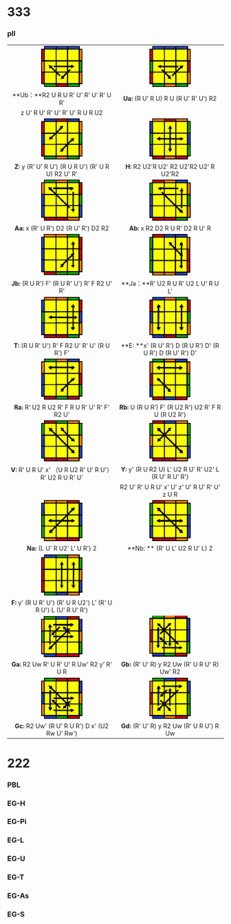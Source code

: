 # 333

### pll

|                                                              |                                                              |
| :----------------------------------------------------------: | :----------------------------------------------------------: |
| ![image-20231213102112210](./333.assets/image-20231213102112210.png) | ![image-20231213102121305](./333.assets/image-20231213102121305.png) |
|             **Ub：**R2 U R U R' U' R' U' R' U R'             |            **Ua:** (R U' R U) R U (R U' R' U') R2            |
|                z U' R U' R' U' R' U' R U R U2                |                                                              |
| ![image-20231213102232990](./333.assets/image-20231213102232990.png) | ![image-20231213102238577](./333.assets/image-20231213102238577.png) |
|     **Z:** y (R' U' R U') (R U R U') (R' U R U) R2 U' R'     |           **H:** R2 U2'R U2' R2 U2'R2 U2' R U2'R2            |
| ![image-20231213102956346](./333.assets/image-20231213102956346.png) | ![image-20231213103000385](./333.assets/image-20231213103000385.png) |
|            **Aa:** x (R' U R') D2 (R U' R') D2 R2            |              **Ab:**  x R2 D2 R U R' D2 R U' R               |
| ![image-20231213103022075](./333.assets/image-20231213103022075.png) | ![image-20231213103028584](./333.assets/image-20231213103028584.png) |
|        **Jb:** (R U R') F' (R U R' U') R' F R2 U' R'         |             **Ja：**R' U2 R U R' U2 L U' R U L'              |
| ![image-20231213103116528](./333.assets/image-20231213103116528.png) | ![image-20231212141218374](./333.assets/image-20231212141218374.png) |
|       **T:**  (R U R' U') R' F R2 U' R' U' (R U R') F'       |  **E: **x' (R U' R') D (R U R') D' (R U R') D (R U' R') D'   |
| ![image-20231213103137678](./333.assets/image-20231213103137678.png) | ![image-20231213103159651](./333.assets/image-20231213103159651.png) |
|        **Ra:** R' U2 R U2 R' F R U R' U' R' F' R2 U'         |    **Rb:** U (R U R') F' (R U2 R') U2 R' F R U (R U2 R')     |
| ![image-20231212134515741](./333.assets/image-20231212134515741.png) | ![image-20231212134546762](./333.assets/image-20231212134546762.png) |
|  **V:**  R' U R U' x' （U R U2 R' U' R U'） R' U2 R U R' U'  |   **Y:** y' (R U R2 U) L' U2 R U' R' U2' L (R U' R U' R')    |
|                                                              |         R2 U' R' U R U' x' U' z' U' R U' R' U' z U R         |
| ![image-20231212134549527](./333.assets/image-20231212134549527.png) | ![image-20231212134553797](./333.assets/image-20231212134553797.png) |
|                **Na:** (L U' R U2' L' U R') 2                |               **Nb: ** (R' U L' U2 R U' L)  2                |
| ![image-20231212140500442](./333.assets/image-20231212140500442.png) |                                                              |
| **F:** y' (R U R' U') (R' U R U2') L' (R' U R U') L (U' R U' R') |                                                              |
| ![image-20231213113738231](./333.assets/image-20231213113738231.png) | ![image-20231213113750216](./333.assets/image-20231213113750216.png) |
|         **Ga:** R2 Uw R' U R' U' R Uw' R2 y' R' U R          |        **Gb:** (R' U' R) y R2 Uw (R' U R U' R) Uw' R2        |
| ![image-20231213113754891](./333.assets/image-20231213113754891.png) | ![image-20231213113757355](./333.assets/image-20231213113757355.png) |
|      **Gc:**  R2 Uw' (R U' R U R') D x' (U2 Rw U' Rw')       |          **Gd:** (R' U' R) y R2 Uw (R' U R U') R Uw          |



# 222

### PBL

### EG-H

### EG-Pi

### EG-L

### EG-U

### EG-T

### EG-As

### EG-S
